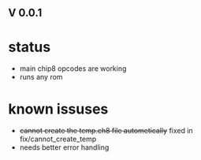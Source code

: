 ## V 0.0.1
# status
* main chip8 opcodes are working
* runs any rom

# known issuses
* ~~cannot create the temp.ch8 file autometically~~ fixed in fix/cannot_create_temp 
* needs better error handling
